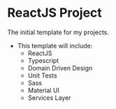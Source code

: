 # ReactJS Project

The initial template for my projects.

* This template will include:
  * ReactJS
  * Typescript
  * Domain Driven Design
  * Unit Tests
  * Sass
  * Material UI
  * Services Layer

